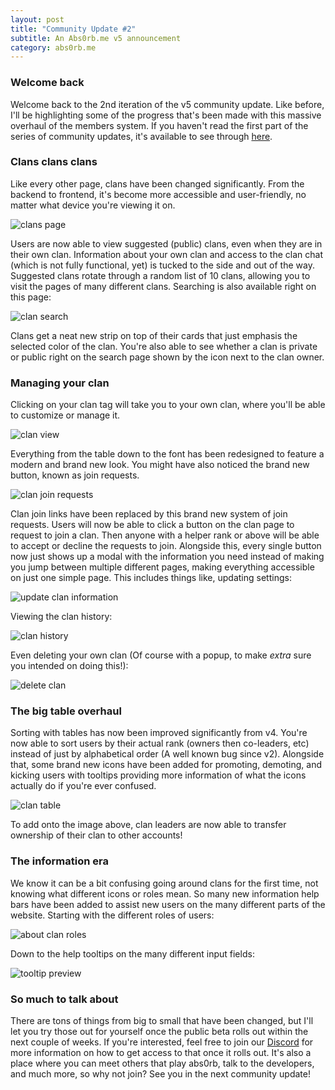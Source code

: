 ```yaml
---
layout: post
title: "Community Update #2"
subtitle: An Abs0rb.me v5 announcement
category: abs0rb.me
---
```


### Welcome back
Welcome back to the 2nd iteration of the v5 community update. Like before, I'll be highlighting some of the progress 
that's been made with this massive overhaul of the members system. If you haven't read the first part of the series of 
community updates, it's available to see through [here](/blog).

### Clans clans clans
Like every other page, clans have been changed significantly. From the backend to frontend, it's become more accessible 
and user-friendly, no matter what device you're viewing it on.

<img src="/assets/blog-img/community-update/4.png" alt="clans page">

Users are now able to view suggested (public) clans, even when they are in their own clan. Information about your own 
clan and access to the clan chat (which is not fully functional, yet) is tucked to the side and out of the way. 
Suggested clans rotate through a random list of 10 clans, allowing you to visit the pages of many different clans. 
Searching is also available right on this page:

<img src="/assets/blog-img/community-update/5.png" alt="clan search" class="mw-650">

Clans get a neat new strip on top of their cards that just emphasis the selected color of the clan. You're also able to 
see whether a clan is private or public right on the search page shown by the icon next to the clan owner.

### Managing your clan
Clicking on your clan tag will take you to your own clan, where you'll be able to customize or manage it.

<img src="/assets/blog-img/community-update/6.png" alt="clan view">

Everything from the table down to the font has been redesigned to feature a modern and brand new look. You might have 
also noticed the brand new button, known as join requests.

<img src="/assets/blog-img/community-update/7.png" alt="clan join requests" class="mw-650">

Clan join links have been replaced by this brand new system of join requests. Users will now be able to click a button 
on the clan page to request to join a clan. Then anyone with a helper rank or above will be able to accept or decline 
the requests to join. Alongside this, every single button now just shows up a modal with the information you need 
instead of making you jump between multiple different pages, making everything accessible on just one simple page. 
This includes things like, updating settings:

<img src="/assets/blog-img/community-update/8.png" alt="update clan information" class="mw-650">

Viewing the clan history:

<img src="/assets/blog-img/community-update/9.png" alt="clan history" class="mw-650">

Even deleting your own clan (Of course with a popup, to make *extra* sure you intended on doing this!):

<img src="/assets/blog-img/community-update/10.png" alt="delete clan" class="mw-400">

### The big table overhaul
Sorting with tables has now been improved significantly from v4. You're now able to sort users by their actual rank 
(owners then co-leaders, etc) instead of just by alphabetical order (A well known bug since v2). Alongside that, some 
brand new icons have been added for promoting, demoting, and kicking users with tooltips providing more information of 
what the icons actually do if you're ever confused.

<img src="/assets/blog-img/community-update/11.png" alt="clan table">

To add onto the image above, clan leaders are now able to transfer ownership of their clan to other accounts!

### The information era
We know it can be a bit confusing going around clans for the first time, not knowing what different icons or roles mean.
So many new information help bars have been added to assist new users on the many different parts of the website. 
Starting with the different roles of users:

<img src="/assets/blog-img/community-update/12.png" alt="about clan roles" class="mw-650">

Down to the help tooltips on the many different input fields:

<img src="/assets/blog-img/community-update/13.png" alt="tooltip preview" class="mw-250">

### So much to talk about
There are tons of things from big to small that have been changed, but I'll let you try those out for yourself once the 
public beta rolls out within the next couple of weeks. If you're interested, feel free to join our 
[Discord](https://discord.com/invite/7DYTZdm) for more information on how to get access to that once it rolls out. It's 
also a place where you can meet others that play abs0rb, talk to the developers, and much more, so why not join? See you
in the next community update!